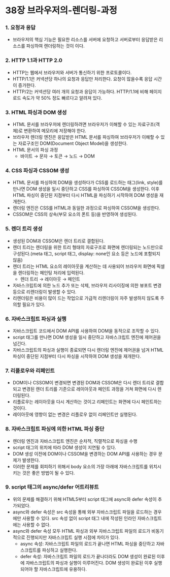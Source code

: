# 38장 브라우저의-렌더링-과정

### 1. 요청과 응답

- 브라우저의 핵심 기능은 필요한 리소스를 서버에 요청하고 서버로부터 응답받은 리소스를 파싱하여 렌더링하는 것이 이다.

### 2. HTTP 1.1과 HTTP 2.0

- HTTP는 웹에서 브라우저와 서버가 통신하기 위한 프로토콜이다.
- HTTP/1.1은 커넥션당 하나의 요청과 응답만 처리한다. 요청이 많을수록 응답 시간이 증가한다.
- HTTP/2는 커넥션당 여러 개의 요청과 응답이 가능하다. HTTP/1.1에 비해 페이지 로드 속도가 약 50% 정도 빠르다고 알려져 있다.

### 3. HTML 파싱과 DOM 생성

- HTML 문서를 브라우저에 렌더링하려면 브라우저가 이해할 수 있는 자료구조(객체)로 변환하여 메모리에 저장해야 한다.
- 브라우저 렌더링 엔진은 응답받은 HTML 문서를 파싱하여 브라우저가 이해할 수 있는 자료구조인 DOM(Document Object Model)을 생성한다.
- HTML 문서의 파싱 과정
  - 바이트 → 문자 → 토큰 → 노드 → DOM

### 4. CSS 파싱과 CSSOM 생성

- HTML 문서를 파싱하여 DOM을 생성하다가 CSS를 로드하는 태그(link, style)를 만나면 DOM 생성을 일시 중단하고 CSS를 파싱하여 CSSOM을 생성한다. 이후 HTML 파싱이 중단된 지점부터 다시 HTML을 파싱하기 시작하여 DOM 생성을 재개한다.
- 렌더링 엔진은 CSS를 HTML과 동일한 과정으로 파싱하여 CSSOM을 생성한다.
- CSSOM은 CSS의 상속(부모 요소의 폰트 등)을 반영하여 생성된다.

### 5. 렌더 트리 생성

- 생성된 DOM과 CSSOM은 렌더 트리로 결합된다.
- 렌더 트리는 렌더링을 위한 트리 형태의 자료구조로 화면에 렌더링되는 노드만으로 구성된다.(meta 태그, script 태그, display: none인 요소 등은 노드에 포함되지 않음)
- 렌더 트리는 HTML 요소의 레이아웃을 계산하는 데 사용되어 브라우저 화면에 픽셀을 렌더링하는 페인팅 처리에 입력된다.
  - 렌더 트리 → 레이아웃 → 페인트
- 자바스크립트에 의한 노드 추가 또는 삭제, 브라우저 리사이징에 의한 뷰포트 변경 등으로 리렌더링이 발생할 수 있다.
- 리렌더링은 비용이 많이 드는 작업으로 가급적 리렌더링이 자주 발생하지 않도록 주의할 필요가 있다.

### 6. 자바스크립트 파싱과 실행

- 자바스크립트 코드에서 DOM API를 사용하여 DOM을 동적으로 조작할 수 있다.
- script 태그를 만나면 DOM 생성을 일시 중단하고 자바스크립트 엔진에 제어권을 넘긴다.
- 자바스크립트의 파싱과 실행이 종료되면 다시 렌더링 엔진에 제어권을 넘겨 HTML 파싱이 중단된 지점부터 다시 파싱을 시작하여 DOM 생성을 재개한다.

### 7. 리플로우와 리페인트

- DOM이나 CSSOM이 변경되면 변경된 DOM과 CSSOM은 다시 렌더 트리로 결합되고 변경된 렌더 트리를 기준으로 레이아웃과 페인트 과정을 거쳐 화면에 다시 렌더링된다.
- 리플로우는 레이아웃을 다시 계산하는 것이고 리페인트는 화면에 다시 페인트하는 것이다.
- 레이아웃에 영향이 없는 변경은 리플로우 없이 리페인트만 실행된다.

### 8. 자바스크립트 파싱에 의한 HTML 파싱 중단

- 렌더링 엔진과 자바스크립트 엔진은 순차적, 직렬적으로 파싱을 수행
- script 태그의 위치에 따라 DOM 생성이 지연될 수 있다.
- DOM 생성 이전에 DOM이나 CSSOM을 변경하는 DOM API를 사용하는 경우 문제가 발생한다.
- 이러한 문제를 회피하기 위해서 body 요소의 가장 아래에 자바스크립트를 위치시키는 것은 좋은 방법이 될 수 있다.

### 9. script 태그의 async/defer 어트리뷰트

- 위의 문제를 해결하기 위해 HTML5부터 script 태그에 async와 defer 속성이 추가되었다.
- async와 defer 속성은 src 속성을 통해 외부 자바스크립트 파일을 로드하는 경우에만 사용할 수 있다. src 속성 없이 script 태그 내에 작성된 인라인 자바스크립트에는 사용할 수 없다.
- async와 defer 속성 모두 HTML 파싱과 외부 자바스크립트 파일의 로드가 비동기적으로 진행되지만 자바스크립트 실행 시점에 차이가 있다.
  - async 속성: 자바스크립트 파일의 로드가 끝나면 HTML 파싱을 중단하고 자바스크립트를 파싱하고 실행한다.
  - defer 속성: 자바스크립트 파일의 로드가 끝나더라도 DOM 생성이 완료된 이후에 자바스크립트의 파싱과 실행이 이루어진다. DOM 생성이 완료된 이후 실행되어야 할 자바스크립트에 유용하다.
